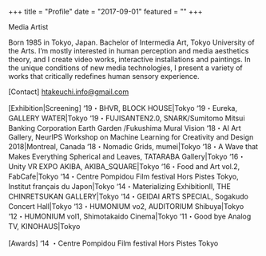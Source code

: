 +++
title = "Profile"
date = "2017-09-01"
featured = ""
+++

Media Artist

Born 1985 in Tokyo, Japan. Bachelor of Intermedia Art, Tokyo University of the Arts.
I’m mostly interested in human perception and media aesthetics theory,
and I create video works, interactive installations and paintings.
In the unique conditions of new media technologies, I present a variety of works that critically redefines human sensory experience.


[Contact]
htakeuchi.info@gmail.com


[Exhibition|Screening]
‘19・BHVR, BLOCK HOUSE|Tokyo
‘19・Eureka, GALLERY WATER|Tokyo
‘19・FUJISANTEN2.0,  SNARK/Sumitomo Mitsui Banking Corporation Earth Garden /Fukushima Mural Vision
‘18・AI Art Gallery, NeurIPS Workshop on Machine Learning for Creativity and Design 2018|Montreal, Canada
‘18・Nomadic Grids, mumei|Tokyo
‘18・A Wave that Makes Everything Spherical and Leaves, TATARABA Gallery|Tokyo
‘16・Unity VR EXPO AKIBA, AKIBA_SQUARE|Tokyo
‘16・Food and Art vol.2, FabCafe|Tokyo
‘14・Centre Pompidou Film festival Hors Pistes Tokyo, Institut français du Japon|Tokyo
‘14・Materializing ExhibitionⅡ, THE CHINRETSUKAN GALLERY|Tokyo
‘14・GEIDAI ARTS SPECIAL, Sogakudo Concert Hall|Tokyo
‘13・HUMONIUM vo2, AUDITORIUM Shibuya|Tokyo
‘12・HUMONIUM vol1, Shimotakaido Cinema|Tokyo
‘11・Good bye Analog TV, KINOHAUS|Tokyo　


[Awards]
‘14 ・Centre Pompidou Film festival Hors Pistes Tokyo
